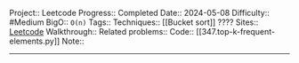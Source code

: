 Project:: Leetcode
Progress:: Completed
Date:: 2024-05-08
Difficulty:: #Medium 
BigO:: `O(n)`
Tags:: 
Techniques:: [[Bucket sort]] ????
Sites:: [Leetcode](https://leetcode.com/problems/top-k-frequent-elements/description/)
Walkthrough:: 
Related problems:: 
Code:: [[347.top-k-frequent-elements.py]]
Note:: 

---
